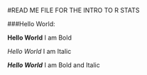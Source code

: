 #READ ME FILE FOR THE INTRO TO R STATS

###Hello World:

**Hello World** I am Bold

_Hello World_ I am Italic

_**Hello World**_ I am Bold and Italic  
